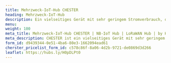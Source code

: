 ```yaml
---
title: Mehrzweck-IoT-Hub CHESTER
heading: Mehrzweck-IoT-Hub
description: Ein vielseitiges Gerät mit sehr geringem Stromverbrauch, das über LPWAN kommuniziert. Ermöglicht den Anschluss von weiteren externen Elementen über viele verschiedene Schnittstellen.
menu:
weight: 100
meta_title: Mehrzweck-IoT-Hub CHESTER | NB-IoT Hub | LoRaWAN Hub | by HARDWARIO
meta_description: CHESTER ist ein vielseitiges Gerät mit sehr geringem Stromverbrauch, das über LPWAN-Technologien wie NB-IoT oder LoRaWAN kommuniziert. Ermöglicht den Anschluss von weiteren externen Elementen über viele verschiedene Schnittstellen.
form_id: d9439344-0e51-4ba6-80e3-1662094ead61
cherster_pricelist_form_id: c578c86f-8a06-4d2b-9721-de0869d3d266
leaflet: https://hubs.ly/H0pDLPt0
---
```

